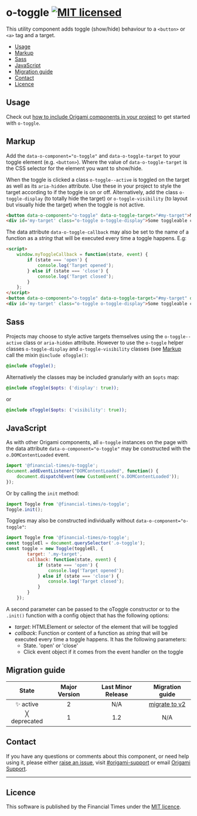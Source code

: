 # o-toggle [![MIT licensed](https://img.shields.io/badge/license-MIT-blue.svg)](#licence)

This utility component adds toggle (show/hide) behaviour to a `<button>` or `<a>` tag and a target.

-   [Usage](#usage)
-   [Markup](#markup)
-   [Sass](#sass)
-   [JavaScript](#javascript)
-   [Migration guide](#migration-guide)
-   [Contact](#contact)
-   [Licence](#licence)

## Usage

Check out [how to include Origami components in your project](https://origami.ft.com/docs/components/#including-origami-components-in-your-project) to get started with `o-toggle`.

## Markup

Add the `data-o-component="o-toggle"` and `data-o-toggle-target` to your toggle element (e.g. `<button>`). Where the value of `data-o-toggle-target` is the CSS selector for the element you want to show/hide.

When the toggle is clicked a class `o-toggle--active` is toggled on the target as well as its `aria-hidden` attribute. Use these in your project to style the target according to if the toggle is on or off. Alternatively, add the class `o-toggle-display` (to totally hide the target) or `o-toggle-visibility` (to layout but visually hide the target) when the toggle is not active.

```html
<button data-o-component="o-toggle" data-o-toggle-target="#my-target">My button</button>
<div id='my-target' class="o-toggle o-toggle-display">Some toggleable content</div>
```

The data attribute `data-o-toggle-callback` may also be set to the name of a function as a _string_ that will be executed every time a toggle happens. E.g:

```html
<script>
	window.myToggleCallback = function(state, event) {
		if (state === 'open') {
			console.log('Target opened');
		} else if (state === 'close') {
			console.log('Target closed');
		}
	};
</script>
<button data-o-component="o-toggle" data-o-toggle-target="#my-target" data-o-toggle-callback="myToggleCallback">My button</button>
<div id='my-target' class="o-toggle o-toggle-display">Some toggleable content</div>
```

## Sass

Projects may choose to style active targets themselves using the `o-toggle--active` class or `aria-hidden` attribute. However to use the `o-toggle` helper classes `o-toggle-display` and `o-toggle-visibility` classes (see [Markup](#markup) call the mixin `@include oToggle()`:

```scss
@include oToggle();
```

Alternatively the classes may be included granularly with an `$opts` map:

```scss
@include oToggle($opts: ('display': true));
```
or
```scss
@include oToggle($opts: ('visibility': true));
```

## JavaScript

As with other Origami components, all `o-toggle` instances on the page with the data attribute `data-o-component="o-toggle"` may be constructed with the `o.DOMContentLoaded` event.

```js
import '@financial-times/o-toggle';
document.addEventListener("DOMContentLoaded", function() {
	document.dispatchEvent(new CustomEvent('o.DOMContentLoaded'));
});
```

Or by calling the `init` method:
```js
import Toggle from '@financial-times/o-toggle';
Toggle.init();
```

Toggles may also be constructed individually without `data-o-component="o-toggle"`:

```js
import Toggle from '@financial-times/o-toggle';
const toggleEl = document.querySelector('.o-toggle');
const toggle = new Toggle(toggleEl, {
		target: '.my-target',
		callback: function(state, event) {
			if (state === 'open') {
				console.log('Target opened');
			} else if (state === 'close') {
				console.log('Target closed');
			}
		}
	});
```

A second parameter can be passed to the oToggle constructor or to the `.init()` function with a config object that has the following options:

-   _target_: HTMLElement or selector of the element that will be toggled
-   _callback_: Function or content of a function as _string_ that will be executed every time a toggle happens. It has the following parameters:
	-   State. 'open' or 'close'
	-   Click event object if it comes from the event handler on the toggle

## Migration guide

State | Major Version | Last Minor Release | Migration guide |
:---: | :---: | :---: | :---:
✨ active | 2 | N/A | [migrate to v2](MIGRATION.md#migrating-from-v1-to-v2) |
╳ deprecated | 1 | 1.2 | N/A |

## Contact

If you have any questions or comments about this component, or need help using it, please either [raise an issue](https://github.com/Financial-Times/o-toggle/issues), visit [#origami-support](https://financialtimes.slack.com/messages/origami-support/) or email [Origami Support](mailto:origami-support@ft.com).

***

## Licence

This software is published by the Financial Times under the [MIT licence](http://opensource.org/licenses/MIT).
